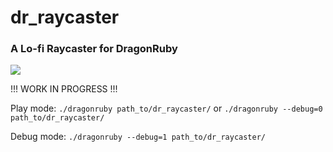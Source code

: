 # dr_raycaster
### A Lo-fi Raycaster for DragonRuby

![](dr_raycaster.gif)

!!! WORK IN PROGRESS !!!

Play mode:
```./dragonruby path_to/dr_raycaster/``` or ```./dragonruby --debug=0 path_to/dr_raycaster/```

Debug mode:
```./dragonruby --debug=1 path_to/dr_raycaster/```
